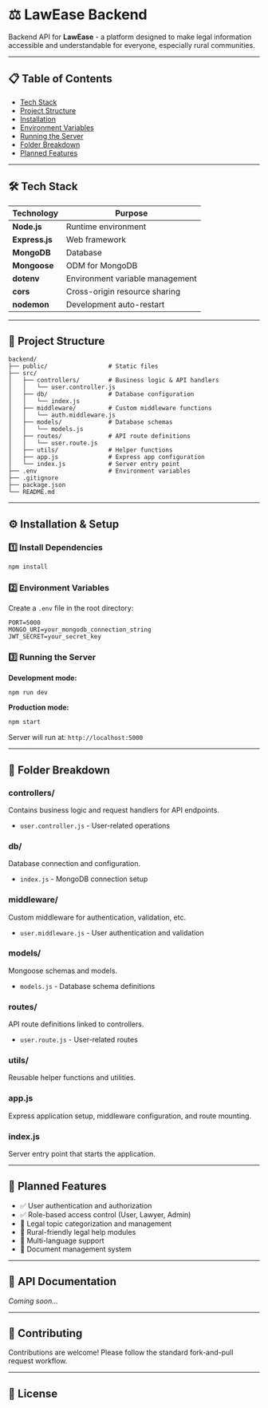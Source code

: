 # ⚖️ LawEase Backend

Backend API for **LawEase** - a platform designed to make legal information accessible and understandable for everyone, especially rural communities.

---

## 📋 Table of Contents
- [Tech Stack](#-tech-stack)
- [Project Structure](#-project-structure)
- [Installation](#-installation--setup)
- [Environment Variables](#-environment-variables)
- [Running the Server](#-running-the-server)
- [Folder Breakdown](#-folder-breakdown)
- [Planned Features](#-planned-features)

---

## 🛠️ Tech Stack

| Technology | Purpose |
|------------|---------|
| **Node.js** | Runtime environment |
| **Express.js** | Web framework |
| **MongoDB** | Database |
| **Mongoose** | ODM for MongoDB |
| **dotenv** | Environment variable management |
| **cors** | Cross-origin resource sharing |
| **nodemon** | Development auto-restart |

---

## 📁 Project Structure

```
backend/
├── public/                 # Static files
├── src/
│   ├── controllers/        # Business logic & API handlers
│   │   └── user.controller.js
│   ├── db/                 # Database configuration
│   │   └── index.js
│   ├── middleware/         # Custom middleware functions
│   │   └── auth.middleware.js
│   ├── models/             # Database schemas
│   │   └── models.js
│   ├── routes/             # API route definitions
│   │   └── user.route.js
│   ├── utils/              # Helper functions
│   ├── app.js              # Express app configuration
│   └── index.js            # Server entry point
├── .env                    # Environment variables
├── .gitignore
├── package.json
└── README.md
```

---

## ⚙️ Installation & Setup

### 1️⃣ Install Dependencies
```bash
npm install
```

### 2️⃣ Environment Variables

Create a `.env` file in the root directory:

```env
PORT=5000
MONGO_URI=your_mongodb_connection_string
JWT_SECRET=your_secret_key
```

### 3️⃣ Running the Server

**Development mode:**
```bash
npm run dev
```

**Production mode:**
```bash
npm start
```

Server will run at: `http://localhost:5000`

---

## 📂 Folder Breakdown

### **controllers/**
Contains business logic and request handlers for API endpoints.
- `user.controller.js` - User-related operations

### **db/**
Database connection and configuration.
- `index.js` - MongoDB connection setup

### **middleware/**
Custom middleware for authentication, validation, etc.
- `user.middleware.js` - User authentication and validation

### **models/**
Mongoose schemas and models.
- `models.js` - Database schema definitions

### **routes/**
API route definitions linked to controllers.
- `user.route.js` - User-related routes

### **utils/**
Reusable helper functions and utilities.

### **app.js**
Express application setup, middleware configuration, and route mounting.

### **index.js**
Server entry point that starts the application.

---

## 🚀 Planned Features

- ✅ User authentication and authorization
- ✅ Role-based access control (User, Lawyer, Admin)
- 🔄 Legal topic categorization and management
- 🔄 Rural-friendly legal help modules
- 🔄 Multi-language support
- 🔄 Document management system

---

## 📝 API Documentation

*Coming soon...*

---

## 🤝 Contributing

Contributions are welcome! Please follow the standard fork-and-pull request workflow.

---

## 📄 License
